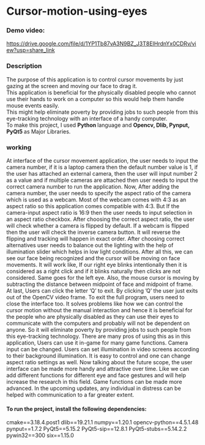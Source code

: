 # Cursor-motion-using-eyes

### Demo video:

https://drive.google.com/file/d/1YP1Tb87vA3N9BZ_J3T8EIHrdnYx0CDRv/view?usp=share_link

### Description 

The purpose of this application is to control cursor movements by just gazing at the screen and moving our face to drag it. <br>
This application is beneficial for the physically disabled people who cannot use their hands to work on a computer so this would help them handle mouse events easily. <br>
This might help eliminate poverty by providing jobs to such people from this eye-tracking technology with an interface of a handy computer. <br>
To make this project, I used <b> Python </b> language and <b> Opencv, Dlib, Pynput, PyQt5 </b> as Major Libraries.

### working

At interface of the cursor movement application, the user needs to input the camera number, if it is a laptop camera then the default number value is 1, if the user has attached an external camera, then the user will input number 2 as a value and if multiple cameras are attached then user needs to input the correct camera number to run the application. 
Now, After adding the camera number, the user needs to specify the aspect ratio of the camera which is used as a webcam. Most of the webcam comes with 4:3 as an aspect ratio so this application comes compatible with 4:3. But If the camera-input aspect ratio is 16:9 then the user needs to input selection in an aspect ratio checkbox. 
After choosing the correct aspect ratio, the user will check whether a camera is flipped by default. If a webcam is flipped then the user will check the inverse camera button. It will reverse the flipping and tracking will happen in exact order. After choosing correct alternatives user needs to balance out the lighting with the help of illumination slider which helps in low light conditions. 
After all this, we can see our face being recognized and the cursor will be moving on face movements. 
It will work like, If our right eye blinks intentionally then it is considered as a right click and if it blinks naturally then clicks are not considered. Same goes for the left eye. Also, the mouse cursor is moving by subtracting the distance between midpoint of face and midpoint of frame.
At last, Users can click the letter ‘Q’ to exit. By clicking ’Q’ the user just exits out of the OpenCV video frame. To exit the full program, users need to close the interface too. 
It solves problems like how we can control the cursor motion without the manual interaction and hence it is beneficial for the people who are physically disabled as they can use their eyes to communicate with the computers and probably will not be dependent on anyone. So it will eliminate poverty by providing jobs to such people from this eye-tracking technology.
There are many pros of using this as in this application, Users can use it in-game for many game functions. Camera input can be changed. Users can set illumination in video screens according to their background illumination. It is easy to control and one can change aspect ratio settings as well.
Now talking about the future scope, the user interface can be made more handy and attractive over time. Like we can add different functions for different eye and face gestures and will help increase the research in this field. Game functions can be made more advanced. In the upcoming updates, any individual in distress can be helped with communication to a far greater extent.

#### To run the project, install the following dependencies:

cmake==3.18.4.post1
dlib==19.21.1
numpy==1.20.1
opencv-python==4.5.1.48
pynput==1.7.2
PyQt5==5.15.2
PyQt5-sip==12.8.1
PyQt5-stubs==5.14.2.2
pywin32==300
six==1.15.0



